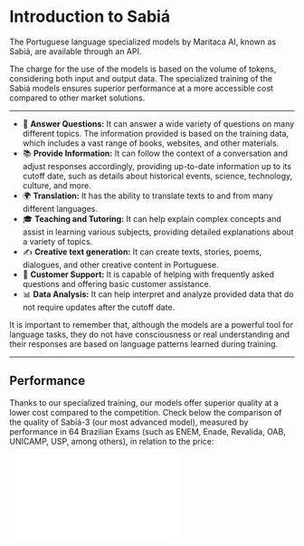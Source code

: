 # Introduction to Sabiá

The Portuguese language specialized models by Maritaca AI, known as Sabiá, are available through an API.

The charge for the use of the models is based on the volume of tokens, considering both input and output data. The specialized training of the Sabiá models ensures superior performance at a more accessible cost compared to other market solutions.

---

- 🧠 **Answer Questions:** It can answer a wide variety of questions on many different topics. The information provided is based on the training data, which includes a vast range of books, websites, and other materials.
- 📚 **Provide Information:** It can follow the context of a conversation and adjust responses accordingly, providing up-to-date information up to its cutoff date, such as details about historical events, science, technology, culture, and more.
- 🌍 **Translation:** It has the ability to translate texts to and from many different languages.
- 🎓 **Teaching and Tutoring:** It can help explain complex concepts and assist in learning various subjects, providing detailed explanations about a variety of topics.
- ✍️ **Creative text generation:** It can create texts, stories, poems, dialogues, and other creative content in Portuguese.
- 💼 **Customer Support:** It is capable of helping with frequently asked questions and offering basic customer assistance.
- 📊 **Data Analysis:** It can help interpret and analyze provided data that do not require updates after the cutoff date.

It is important to remember that, although the models are a powerful tool for language tasks, they do not have consciousness or real understanding and their responses are based on language patterns learned during training.

---
## Performance

Thanks to our specialized training, our models offer superior quality at a lower cost compared to the competition. Check below the comparison of the quality of Sabiá-3 (our most advanced model), measured by performance in 64 Brazilian Exams (such as ENEM, Enade, Revalida, OAB, UNICAMP, USP, among others), in relation to the price:

<div id="graph-container" style={{ width: '100%', maxWidth: '100%', overflow: 'hidden', position: 'relative' }}>
  <iframe 
    src="/img/price_vs_performance_ptbr.html" 
    style={{
      width: '2384px',  /* Original dimensions multiplied by 2 */
      height: '1164px', /* Original dimensions multiplied by 2 */
      border: 'none',
      transformOrigin: '0 0',
      position: 'absolute',
      backgroundColor: 'white'
    }} 
    frameBorder="0"
    scrolling="no"
  />
</div>

<style>
  {`
    @media (min-width: 1024px) {
      #graph-container {
        height: 465.6px; /* 1164px * 0.4 */
      }
      #graph-container iframe {
        transform: scale(0.4);
      }
    }
    @media (min-width: 768px) and (max-width: 1023px) {
      #graph-container {
        height: 349.2px; /* 1164px * 0.3 */
      }
      #graph-container iframe {
        transform: scale(0.3);
      }
    }
    @media (max-width: 767px) {
      #graph-container {
        height: 186.24px; /* 1164px * 0.16 */
      }
      #graph-container iframe {
        transform: scale(0.16);
      }
    }
  `}
</style>